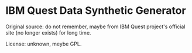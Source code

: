 # IBM Quest Data Synthetic Generator

Original source: do not remember, maybe from IBM Quest project's official site (no longer exists) for long time.

License: unknown, meybe GPL.
